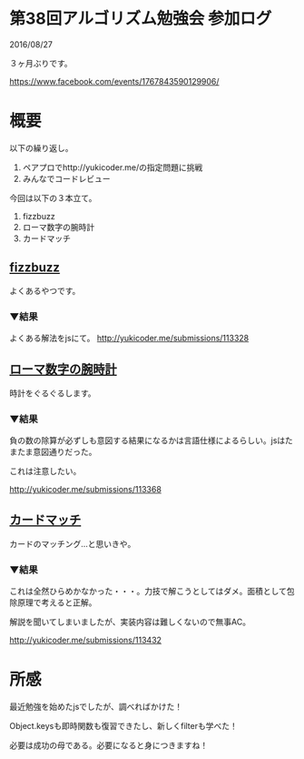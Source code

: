 # 第38回アルゴリズム勉強会 参加ログ
2016/08/27

３ヶ月ぶりです。

https://www.facebook.com/events/1767843590129906/

# 概要
以下の繰り返し。
1. ペアプロでhttp://yukicoder.me/の指定問題に挑戦
1. みんなでコードレビュー

今回は以下の３本立て。
1. fizzbuzz
1. ローマ数字の腕時計
1. カードマッチ

## [fizzbuzz](http://yukicoder.me/problems/no/9002)
よくあるやつです。

### ▼結果
よくある解法をjsにて。
http://yukicoder.me/submissions/113328

## [ローマ数字の腕時計](http://yukicoder.me/problems/no/405)
時計をぐるぐるします。

### ▼結果
負の数の除算が必ずしも意図する結果になるかは言語仕様によるらしい。jsはたまたま意図通りだった。

これは注意したい。

http://yukicoder.me/submissions/113368

## [カードマッチ](http://yukicoder.me/problems/no/11)
カードのマッチング...と思いきや。

### ▼結果
これは全然ひらめかなかった・・・。力技で解こうとしてはダメ。面積として包除原理で考えると正解。

解説を聞いてしまいましたが、実装内容は難しくないので無事AC。

http://yukicoder.me/submissions/113432

# 所感
最近勉強を始めたjsでしたが、調べればかけた！

Object.keysも即時関数も復習できたし、新しくfilterも学べた！

必要は成功の母である。必要になると身につきますね！
